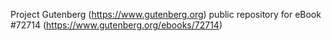 Project Gutenberg (https://www.gutenberg.org) public repository
for eBook #72714 (https://www.gutenberg.org/ebooks/72714)
